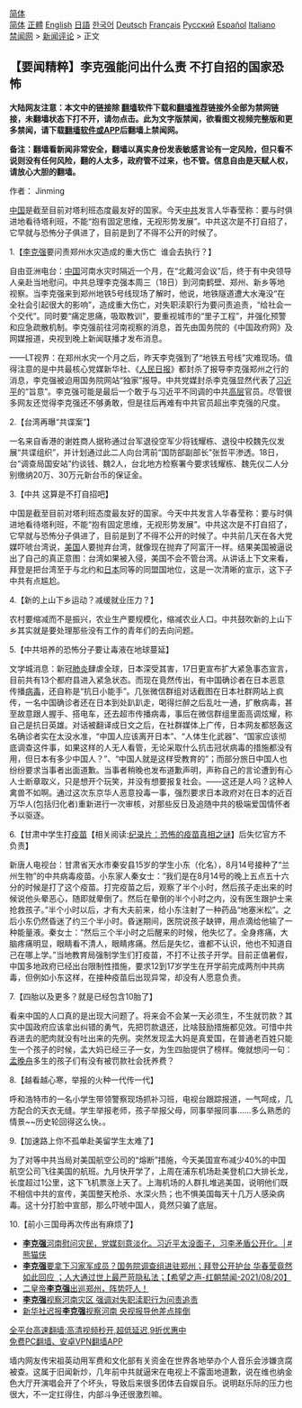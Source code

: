  <!-- 面包屑导航 --> <div class="breadcrumb"><!-- GTranslate: https://gtranslate.io/ -->  <div class="switcher notranslate">  <div class="selected">  <a href="#" onclick="return false;"> 简体</a>  </div>  <div class="option">  <a href="https://www.bannedbook.org" onclick="doGTranslate('zh-CN|zh-CN');jQuery('div.switcher div.selected a').html(jQuery(this).html());return false;" title="简体中文" class="nturl selected"> 简体</a>  <a href="https://www.bannedbook.org/zh-tw/" onclick="doGTranslate('zh-CN|zh-TW');jQuery('div.switcher div.selected a').html(jQuery(this).html());return false;" title="繁體中文" class="nturl"> 正體</a>  <a href="https://www.bannedbook.org/en/" onclick="doGTranslate('zh-CN|en');jQuery('div.switcher div.selected a').html(jQuery(this).html());return false;" title="English" class="nturl"> English</a>  <a href="https://www.bannedbook.org/ja/" onclick="doGTranslate('zh-CN|ja');jQuery('div.switcher div.selected a').html(jQuery(this).html());return false;" title="日本語" class="nturl"> 日語</a>  <a href="https://www.bannedbook.org/ko/" onclick="doGTranslate('zh-CN|ko');jQuery('div.switcher div.selected a').html(jQuery(this).html());return false;" title="한국어" class="nturl"> 한국어</a>  <a href="https://www.bannedbook.org/de/" onclick="doGTranslate('zh-CN|de');jQuery('div.switcher div.selected a').html(jQuery(this).html());return false;" title="Deutsch" class="nturl"> Deutsch</a>  <a href="https://www.bannedbook.org/fr/" onclick="doGTranslate('zh-CN|fr');jQuery('div.switcher div.selected a').html(jQuery(this).html());return false;" title="Français" class="nturl"> Français</a>  <a href="https://www.bannedbook.org/ru/" onclick="doGTranslate('zh-CN|ru');jQuery('div.switcher div.selected a').html(jQuery(this).html());return false;" title="Русский" class="nturl"> Русский</a>  <a href="https://www.bannedbook.org/es/" onclick="doGTranslate('zh-CN|es');jQuery('div.switcher div.selected a').html(jQuery(this).html());return false;" title="Español" class="nturl"> Español</a>  <a href="https://www.bannedbook.org/it/" onclick="doGTranslate('zh-CN|it');jQuery('div.switcher div.selected a').html(jQuery(this).html());return false;" title="Italiano" class="nturl"> Italiano</a>  </div>  </div>      <div class='breadcrumb-sub'><!-- Breadcrumb NavXT 6.3.0 --> <a href="https://www.bannedbook.org/" class="home">禁闻网</a> &gt; <a href="https://www.bannedbook.org/bnews/comments/" class="category">新闻评论</a> &gt; 正文</div></div><h2>【要闻精粹】李克强能问出什么责 不打自招的国家恐怖</h2> <p class="notice"><b>大陆网友注意：本文中的链接除 <a href="https://github.com/bannedbook/fanqiang" >翻墙</a>软件下载和<a href="https://github.com/killgcd/justmysocks/blob/master/README.md">翻墙推荐</a>链接外全部为禁网链接，未翻墙状态下打不开，请勿点击。此为文字版禁闻，欲看图文视频完整版和更多禁闻，请下载<a href="https://github.com/bannedbook/fanqiang">翻墙软件或APP</a>后翻墙上禁闻网。</p><p>备注：翻墙看新闻非常安全，翻墙以真实身份发表敏感言论有一定风险，但只看不说则没有任何风险，翻的人太多，政府管不过来，也不管。信息自由是天赋人权，请放心大胆的翻墙。</b></p>  <div class="entry"> <p>作者： Jinming </p> <p id="summary"><span class='wp_keywordlink_affiliate'><a href="https://www.bannedbook.org/" title="中国" target="_blank">中国</a></span>是截至目前对塔利班态度最友好的国家。今天<a href="https://www.bannedbook.org/bnews/tag/%e4%b8%ad%e5%85%b1/" class="st_tag internal_tag" rel="tag" title="标签 中共 下的日志">中共</a>发言人华春莹称：要与时俱进地看待塔利班，不能“抱有固定思维，无视形势发展”。中共这次是不打自招了，它早就与恐怖分子俱进了，目前是到了不得不公开的时候了。</p> <p>1.【<a href="https://www.bannedbook.org/bnews/tag/%e6%9d%8e%e5%85%8b%e5%bc%ba/" class="st_tag internal_tag" rel="tag" title="标签 李克强 下的日志">李克强</a>要问责郑州水灾造成的重大伤亡&nbsp; 谁会去执行？】</p> <p>自由亚洲电台：<a href="https://www.bannedbook.org/bnews/tag/%E4%B8%AD%E5%9B%BD/" class="st_tag internal_tag" rel="tag" title="标签 中国 下的日志">中国</a>河南水灾时隔近一个月，在“北戴河会议”后，终于有中央领导人亲赴当地慰问。中共总理李克强本周三（18日）到河南鹤壁、郑州、新乡等地视察。当李克强来到郑州地铁5号线现场了解时，他说，地铁隧道遭大水淹没“在全社会引起很大的影响”，造成重大伤亡，对失职渎职行为要问责追责，“给社会一个交代”。同时要“痛定思痛，吸取教训”，要重视城市的“里子工程”，并强化预警和应急疏散机制。李克强前往河南视察的消息，首先由国务院的《中国政府网》及网媒报道，央视到晚上新闻联播才发布消息。</p> <p>——LT视界：在郑州水灾一个月之后，昨天李克强到了“地铁五号线”灾难现场。值得注意的是中共最核心党媒新华社、《<span class='wp_keywordlink'><a href="https://www.bannedbook.org/forum2/topic109.html" title="透视人民日报" target="_blank">人民日报</a></span>》都封杀了报导李克强郑州之行的消息，李克强被迫用国务院网站“独家”报导。中共党媒封杀李克强显然代表了<a href="https://www.bannedbook.org/bnews/tag/%e4%b9%a0%e8%bf%91%e5%b9%b3/" class="st_tag internal_tag" rel="tag" title="标签 习近平 下的日志">习近平</a>的“旨意”。李克强可能是最后一个敢于与习近平不同调的中共<span class='wp_keywordlink_affiliate'><a href="https://www.bannedbook.org/bnews/ccpdope/" title="中共高层内幕" target="_blank">高层</a></span>官员。尽管很多网友还觉得李克强还不够勇敢，但是往后再难有中共官员超出李克强的尺度。</p> <p>2.【台湾再曝“共谍案”】</p>  <p>一名来自香港的谢姓商人据称通过台军退役空军少将钱耀栋、退役中校魏先仪发展“共谍组织”，并计划通过此二人向台湾前“国防部副部长”张哲平渗透。18日，台“调查局国安站”约谈钱、魏2人，台北地方检察署今要求钱耀栋、魏先仪二人分别缴纳20万、30万元新台币的保证金。</p> <p>3.【中共 这算是不打自招吧】</p> <p>中国是截至目前对塔利班态度最友好的国家。今天中共发言人华春莹称：要与时俱进地看待塔利班，不能“抱有固定思维，无视形势发展”。中共这次是不打自招了，它早就与恐怖分子俱进了，目前是到了不得不公开的时候了。中共前几天在各大党媒吓唬台湾说，<a href="https://www.bannedbook.org/bnews/tag/%e7%be%8e%e5%9b%bd/" class="st_tag internal_tag" rel="tag" title="标签 美国 下的日志">美国</a>人要抛弃台湾，就像现在抛弃了阿富汗一样。结果美国被逼说出了自己的真正意图：台湾如果被入侵，美国不会不管台湾。从讲话上下文来看，拜登是把台湾至于与北约和<a href="https://www.bannedbook.org/bnews/tag/%e6%97%a5%e6%9c%ac/" class="st_tag internal_tag" rel="tag" title="标签 日本 下的日志">日本</a>同等的同盟国地位，这是一次清晰的宣示，这下子中共有点尴尬。</p> <p>4.【新的上山下乡运动？减缓就业压力？】</p> <p>农村要缩减而不是振兴，农业生产要规模化，缩减农业人口。中共鼓吹新的上山下乡其实就是要处理那些没有工作的青年们的去向问题。</p> <p>5.【中共培养的恐怖分子要让毒液在地球蔓延】</p>  <p>文学城消息：新冠<a href="https://www.bannedbook.org/bnews/tag/%e8%82%ba%e7%82%8e/" class="st_tag internal_tag" rel="tag" title="标签 肺炎 下的日志">肺炎</a>肆虐全球，日本深受其害，17日更宣布扩大紧急事态宣言，目前共有13个都府县进入紧急状态。而现在竟然传出，有中国确诊者在日本恶意传播<a href="https://www.bannedbook.org/bnews/tag/%e7%97%85%e6%af%92/" class="st_tag internal_tag" rel="tag" title="标签 病毒 下的日志">病毒</a>，还自称是“抗日小能手”。几张微信群组对话截图在日本社群网站上疯传，一名中国确诊者还在日本到处趴趴走，喝得烂醉之后乱吐一通，扩散病毒，甚至故意跟人握手、搭电车，还去超市传播病毒，事后在微信群组里面高调炫耀，称自己是抗日英雄。对话被翻译成日文之后，在社群媒体上广传，日本网友都怒轰这名确诊者实在太没水准，“中国人应该离开日本”、“人体生化武器”、“国家应该彻底调查这件事，如果这样的人无人看管，无论采取什么抗击冠状病毒的措施都没有用，但日本有多少中国人？”、“中国人就是这样受教育的”；而部分旅日中国人也纷纷要求当事者出面道歉。当事者稍晚也发布道歉声明，声称自己的言论遭到有心人士断章取义，只是想开个玩笑，并没有想要报复社会。——这还是人吗？这种人禽兽不如啊。通过这次东京华人恶意投毒一事，强烈要求日本政府对在日本的近百万华人(包括归化者)重新进行一次审核，对那些反日及追随中共的极端爱国情怀者予以驱逐。</p> <p>6.【甘肃中学生打<span class='wp_keywordlink'><a href="https://www.bannedbook.org/bnews/tculture/20160630/551027.html" title="疫苗" target="_blank">疫苗</a></span>【相关阅读:<a href='https://www.bannedbook.org/bnews/topimagenews/20180408/925060.html' target='_blank'>纪录片：恐怖的疫苗真相之谜</a>】后失忆官方不负责】</p> <p>新唐人电视台：甘肃省天水市秦安县15岁的学生小东（化名），8月14号接种了“兰州生物”的中共病毒疫苗。小东家人秦女士：“我们是在8月14号的晚上五点五十六分的时候是打了这个疫苗。打完疫苗之后，观察了半个小时，然后孩子走出来的时候说他头晕恶心，随即就晕倒了。然后在晕倒的半个小时之内，没有医生跟护士来抢救孩子。”半个小时以后，才有大夫前来，给小东注射了一种药品“地塞米松”。之后小东仍然昏迷了约三个半小时。昏迷期间，医院说孩子缺钾，用点滴给他输了一种能量液。秦女士：“然后三个半小时之后醒来的时候，他失忆了。全身疼痛，大脑疼痛明显，眼睛看不清人，眼睛疼痛。然后是失忆，谁都不认识，他也不知道自己在哪上学。”当地教育局强制学生们打疫苗，不打不让孩子开学。目前正值暑假，中国多地政府已经出台限制性措施，要求12到17岁学生在开学前完成两剂中共病毒，但例如小东这样，在接种疫苗后出现异常，却没有人愿意负责。</p> <p>7.【四胎以及更多？就是已经包含10胎了】</p> <p>看来中国的人口真的是出现大问题了。将来会不会某一天必须生，不生就罚款？其实中国政府应该拿出纠错的勇气，先把罚款退还，比啥鼓励措施都见效。可惜中共吞进去的肥肉就没有吐出来的先例。突然发现孟大妈是真爱国，在普通老百姓只能生一个孩子的时候，孟大妈已经三子一女，为生四胎提供了榜样。俺就想问一句：<a href="https://www.bannedbook.org/bnews/tag/%e5%ad%9f%e6%99%9a%e8%88%9f/" class="st_tag internal_tag" rel="tag" title="标签 孟晚舟 下的日志">孟晚舟</a>多生的孩子们有没有被罚款社会抚养费？</p> <p>8.【越看越心寒，举报的火种一代传一代】</p>  <p>呼和浩特市的一名小学生带领警察现场抓补习班，电视台跟踪报道，一气呵成，几方配合的天衣无缝。学生举报老师，孩子举报父母，同事举报同事……多么熟悉的情景~~历史轮回得这么快。。</p> <p>9.【加速路上你不孤单赴美留学生太难了】</p> <p>为了对等中共当局对美国航空公司的“熔断”措施，今天美国宣布减少40%的中国航空公司飞往美国的航班。九月快开学了，上周在浦东机场赴美登机口大排长龙，长度超过1公里，这下飞机票涨上天了。上海机场的人群扎堆逃美国，说明他们既不相信中共的宣传，美国整天枪杀、水深火热；也不惧美国每天十几万人感染病毒。这十分打脸中宣部，那么吓唬中国人，竟然只骗了底层。</p> <p>10.【前小三国母再次传出有麻烦了】</p> <ul class='op-related-articles' title='相关阅读'> <li><a href='https://www.bannedbook.org/bnews/comments/20210821/1610477.html' target='_blank'><b>李克强</b>河南慰问灾民，党媒刻意淡化。习近平太没面子，习李矛盾公开化。│#熊猫侠</a></li> <li><a href='https://www.bannedbook.org/bnews/comments/20210821/1610463.html' target='_blank'><b>李克强</b>要拿下习家军成员？国务院调查组进驻郑州；拜登公开护台 华春莹竟然如此回应 ；人大通过世上最严苛隐私法；【希望之声-红朝禁闻-2021/08/20】</a></li> <li><a href='https://www.bannedbook.org/bnews/bannedvideo/20210821/1610214.html' target='_blank'>二皇帝<b>李克强</b>出巡郑州，阵势吓人！</a></li> <li><a href='https://www.bannedbook.org/bnews/headline/20210820/1609959.html' target='_blank'><b>李克强</b>视察河南灾区 强调对失职渎职行为问责追责</a></li> <li><a href='https://www.bannedbook.org/bnews/comments/20210820/1609935.html' target='_blank'>新华社迟报<b>李克强</b>视察河南 央视报导他差点摔倒</a></li> </ul> <p class="texttj"> <a href="https://github.com/bannedbook/fanqiang/wiki/V2ray%E6%9C%BA%E5%9C%BA" target="_blank">全平台高速翻墙:高清视频秒开,超低延迟,9折优惠中</a><br/> <a href="https://github.com/bannedbook/fanqiang/wiki/%E7%A6%81%E9%97%BB%E7%BD%91%E5%AE%89%E5%8D%93%E7%BF%BB%E5%A2%99%E6%96%B0%E9%97%BBAPP" target="_blank">免费PC翻墙、安卓VPN翻墙APP</a></p><p>墙内网友传宋祖英动用军费和文化部有关资金在世界各地举办个人音乐会涉嫌贪腐被查。这属于旧闻新炒，几年前中共就逼宋在电视上不露面地道歉，说在维也纳金色大厅开演唱会开了个坏头，导致后来很多团体去自娱自乐。说明赵乐际的压力也很大，不一定扛得住，内部斗争还很激烈嘛。</p> <a name='sharetosocial'></a>  <div style="margin-bottom:5px;padding-bottom:5px;clear:both"> <div id="archive-pix-1" class="banner-ads"> <!-- AuctionX Display platform tag START --> <div id="26318x728x90x621x_ADSLOT2" clicktrack="%%CLICK_URL_ESC%%"></div> <!-- AuctionX Display platform tag END --> </div> <div id="archive-pix-2" class="banner-ads"> <!-- AuctionX Display platform tag START --> <div id="26315x300x250x621x_ADSLOT2" clicktrack="%%CLICK_URL_ESC%%"></div> <!-- AuctionX Display platform tag END --> </div> </div>  <div id="archive-pix-1" class="banner-ads"> <!-- AuctionX Display platform tag START --> <div id="26318x728x90x621x_ADSLOT3" clicktrack="%%CLICK_URL_ESC%%"></div> <!-- AuctionX Display platform tag END --> </div> </div><!--END ENTRY--> 
